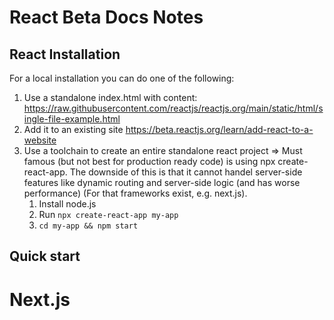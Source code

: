 # React Beta Docs Notes

## React Installation 

For a local installation you can do one of the following: 

1. Use a standalone index.html with content: https://raw.githubusercontent.com/reactjs/reactjs.org/main/static/html/single-file-example.html
2. Add it to an existing site https://beta.reactjs.org/learn/add-react-to-a-website
3. Use a toolchain to create an entire standalone react project &Rightarrow; Must famous (but not best for production ready code) is using npx create-react-app. The downside of this is that it cannot handel server-side features like dynamic routing and server-side logic (and has worse performance) (For that frameworks exist, e.g. next.js).
   1. Install node.js
   2. Run `npx create-react-app my-app`
   3. `cd my-app && npm start`

## Quick start

# Next.js
